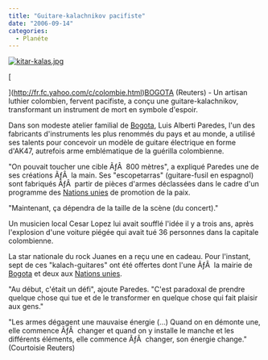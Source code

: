 ```yaml
---
title: "Guitare-kalachnikov pacifiste"
date: "2006-09-14"
categories: 
  - Planéte
---
```


[![kitar-kalas.jpg](../uploads/2006/09/kitar-kalas.kucukresim.jpg)](http://fr.fc.yahoo.com/c/colombie.html)

[

](http://fr.fc.yahoo.com/c/colombie.html)[BOGOTA](http://fr.fc.yahoo.com/c/colombie.html) (Reuters) - Un artisan luthier colombien, fervent pacifiste, a conçu une guitare-kalachnikov, transformant un instrument de mort en symbole d'espoir.

Dans son modeste atelier familial de [Bogota](http://fr.fc.yahoo.com/c/colombie.html), Luis Alberti Paredes, l'un des fabricants d'instruments les plus renommés du pays et au monde, a utilisé ses talents pour concevoir un modèle de guitare électrique en forme d'AK47, autrefois arme emblématique de la guérilla colombienne.

"On pouvait toucher une cible ÃƒÂ  800 mètres", a expliqué Paredes une de ses créations ÃƒÂ  la main. Ses "escopetarras" (guitare-fusil en espagnol) sont fabriqués ÃƒÂ  partir de pièces d'armes déclassées dans le cadre d'un programme des [Nations unies](http://fr.fc.yahoo.com/o/onu.html) de promotion de la paix.

"Maintenant, ça dépendra de la taille de la scène (du concert)."

Un musicien local Cesar Lopez lui avait soufflé l'idée il y a trois ans, après l'explosion d'une voiture piégée qui avait tué 36 personnes dans la capitale colombienne.

La star nationale du rock Juanes en a reçu une en cadeau. Pour l'instant, sept de ces "kalach-guitares" ont été offertes dont l'une ÃƒÂ  la mairie de [Bogota](http://fr.fc.yahoo.com/c/colombie.html) et deux aux [Nations unies](http://fr.fc.yahoo.com/o/onu.html).

"Au début, c'était un défi", ajoute Paredes. "C'est paradoxal de prendre quelque chose qui tue et de le transformer en quelque chose qui fait plaisir aux gens."

"Les armes dégagent une mauvaise énergie (...) Quand on en démonte une, elle commence ÃƒÂ  changer et quand on y installe le manche et les différents éléments, elle commence ÃƒÂ  changer, son énergie change." (Courtoisie Reuters)
